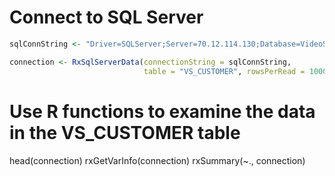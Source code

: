 # Connect to SQL Server

~~~R
sqlConnString <- "Driver=SQLServer;Server=70.12.114.130;Database=VideoShop;uid=sa;pwd=1234;"
~~~

~~~R
connection <- RxSqlServerData(connectionString = sqlConnString,
                              table = "VS_CUSTOMER", rowsPerRead = 1000)
~~~




# Use R functions to examine the data in the VS_CUSTOMER table
head(connection)
rxGetVarInfo(connection)
rxSummary(~., connection)

